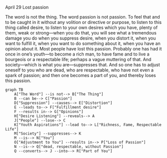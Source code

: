 April 29
Lost passion

The word is not the thing. The word passion is not passion. To feel that and to be caught in it without any volition or directive or purpose, to listen to this thing called desire, to listen to your own desires which you have, plenty of them, weak or strong—when you do that, you will see what a tremendous damage you do when you suppress desire, when you distort it, when you want to fulfill it, when you want to do something about it, when you have an opinion about it.
Most people have lost this passion. Probably one has had it once in one’s youth—to become a rich man, to have fame and to live a bourgeois or a respectable life; perhaps a vague muttering of that. And society—which is what you are—suppresses that. And so one has to adjust oneself to you who are dead, who are respectable, who have not even a spark of passion; and then one becomes a part of you, and thereby loses this passion.

```mermaid
graph TB
    A["The Word"] --is not--> B["The Thing"]
    B --can be--> C["Passion"]
    D["Suppression"] --causes--> E["Distortion"]
    E --leads to--> F["Fulfillment desire"]
    F --results in--> G["Opinions"]
    H["Desire Listening"] --reveals--> A
    J["People"] --lose--> C
    K["Youth Aspirations"] --lead to--> L["Richness, Fame, Respectable Life"]
    M["Society"] --suppresses--> K
    M --is--> N["You"]
    O["Adjustment to You"] --results in--> P["Loss of Passion"]
    N --is--> Q["dead, respectable, without Passion"]
    Q --converts--> J --into--> R["Part of You"]
```